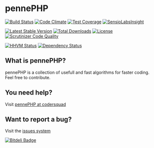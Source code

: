 # pennePHP

[![Build Status](https://travis-ci.org/codersquad/pennePHP.svg?branch=master)](https://travis-ci.org/codersquad/pennePHP) [![Code Climate](https://codeclimate.com/github/codersquad/pennePHP/badges/gpa.svg)](https://codeclimate.com/github/codersquad/pennePHP) [![Test Coverage](https://codeclimate.com/github/codersquad/pennePHP/badges/coverage.svg)](https://codeclimate.com/github/codersquad/pennePHP) [![SensioLabsInsight](https://insight.sensiolabs.com/projects/a9f25776-6a59-4cb9-a9cd-d98512a21622/mini.png)](https://insight.sensiolabs.com/projects/a9f25776-6a59-4cb9-a9cd-d98512a21622)

[![Latest Stable Version](https://poser.pugx.org/codersquad/pennephp/v/stable.svg)](https://packagist.org/packages/codersquad/pennephp) [![Total Downloads](https://poser.pugx.org/codersquad/pennephp/downloads.svg)](https://packagist.org/packages/codersquad/pennephp) [![License](https://poser.pugx.org/codersquad/pennephp/license.svg)](https://packagist.org/packages/codersquad/pennephp) [![Scrutinizer Code Quality](https://scrutinizer-ci.com/g/codersquad/pennePHP/badges/quality-score.png?b=develop)](https://scrutinizer-ci.com/g/codersquad/pennePHP/?branch=develop)

[![HHVM Status](http://hhvm.h4cc.de/badge/codersquad/pennephp.svg)](http://hhvm.h4cc.de/package/codersquad/pennephp) [![Dependency Status](https://www.versioneye.com/user/projects/5440fc9b580507f42e000052/badge.svg?style=flat)](https://www.versioneye.com/user/projects/5440fc9b580507f42e000052)

## What is pennePHP?

pennePHP is a collection of usefull and fast algorithms for faster coding.
Feel free to contribute.

## You need help?
Visit [pennePHP at codersquad](http://pennephp.codersquad.de "pennePHP at codersquad")

## Want to report a bug?
Visit the [issues system](https://github.com/codersquad/pennePHP/issues "issues system")


[![Bitdeli Badge](https://d2weczhvl823v0.cloudfront.net/codersquad/pennephp/trend.png)](https://bitdeli.com/free "Bitdeli Badge")

